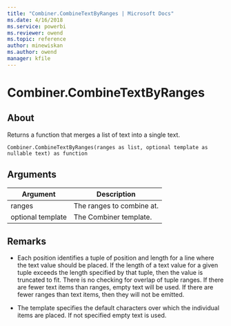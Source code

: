 ```yaml
---
title: "Combiner.CombineTextByRanges | Microsoft Docs"
ms.date: 4/16/2018
ms.service: powerbi
ms.reviewer: owend
ms.topic: reference
author: minewiskan
ms.author: owend
manager: kfile
---
```

# Combiner.CombineTextByRanges

  
## About  
Returns a function that merges a list of text into a single text.  
  
```  
Combiner.CombineTextByRanges(ranges as list, optional template as nullable text) as function  
```  
  
## Arguments  
  
|Argument|Description|  
|------------|---------------|  
|ranges|The ranges to combine at.|  
|optional template|The Combiner template.|  
  
## <a name="__toc360789941"></a>Remarks  
  
-   Each position identifies a tuple of position and length for a line where the text value should be placed.  If the length of a text value for a given tuple exceeds the length specified by that tuple, then the value is truncated to fit.  There is no checking for overlap of tuple ranges.  If there are fewer text items than ranges, empty text will be used.  If there are fewer ranges than text items, then they will not be emitted.  
  
-   The template specifies the default characters over which the individual items are placed.  If not specified empty text is used.  
  
